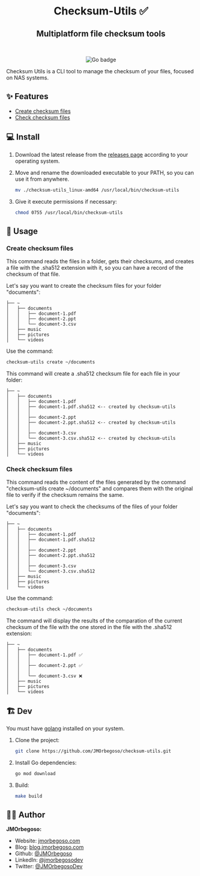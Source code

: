 <h1 align="center">Checksum-Utils ✅</h1>
<h2 align="center">Multiplatform file checksum tools</h2>

<br/>

<p align="center">
    <img src="https://img.shields.io/badge/Go-informational?style=flat&logo=go&logoColor=white" alt="Go badge"/>
</p>

Checksum Utils is a CLI tool to manage the checksum of your files, focused on NAS systems.

## ✨ Features

- [Create checksum files](#create-checksum-files)
- [Check checksum files](#check-checksum-files)

## 💻 Install

1. Download the latest release from the [releases page](https://github.com/JMOrbegoso/checksum-utils/releases/latest) according to your operating system.

2. Move and rename the downloaded executable to your PATH, so you can use it from anywhere.

    ```bash
    mv ./checksum-utils_linux-amd64 /usr/local/bin/checksum-utils
    ```

3. Give it execute permissions if necessary:

    ```bash
    chmod 0755 /usr/local/bin/checksum-utils
    ```

## 🚀 Usage

### Create checksum files

This command reads the files in a folder, gets their checksums, and creates a file with the .sha512 extension with it, so you can have a record of the checksum of that file.

Let's say you want to create the checksum files for your folder "documents":

``` tree
├── ~
│   ├── documents
│   │   ├── document-1.pdf
│   │   ├── document-2.ppt
│   │   └── document-3.csv
│   ├── music
│   ├── pictures
│   └── videos
```

Use the command:

```bash
checksum-utils create ~/documents
```

This command will create a .sha512 checksum file for each file in your folder:

``` tree
├── ~
│   ├── documents
│   │   ├── document-1.pdf
│   │   ├── document-1.pdf.sha512 <-- created by checksum-utils
│   │   │
│   │   ├── document-2.ppt
│   │   ├── document-2.ppt.sha512 <-- created by checksum-utils
│   │   │
│   │   ├── document-3.csv
│   │   └── document-3.csv.sha512 <-- created by checksum-utils
│   ├── music
│   ├── pictures
│   └── videos
```

### Check checksum files

This command reads the content of the files generated by the command "checksum-utils create ~/documents" and compares them with the original file to verify if the checksum remains the same.

Let's say you want to check the checksums of the files of your folder "documents":

``` tree
├── ~
│   ├── documents
│   │   ├── document-1.pdf
│   │   ├── document-1.pdf.sha512
│   │   │
│   │   ├── document-2.ppt
│   │   ├── document-2.ppt.sha512
│   │   │
│   │   ├── document-3.csv
│   │   └── document-3.csv.sha512
│   ├── music
│   ├── pictures
│   └── videos
```

Use the command:

```bash
checksum-utils check ~/documents
```

The command will display the results of the comparation of the current checksum of the file with the one stored in the file with the .sha512 extension:

``` tree
├── ~
│   ├── documents
│   │   ├── document-1.pdf ✅
│   │   │
│   │   ├── document-2.ppt ✅
│   │   │
│   │   └── document-3.csv ❌
│   ├── music
│   ├── pictures
│   └── videos
```

## 🏗️ Dev

You must have [golang](https://go.dev/doc/install) installed on your system.

1. Clone the project:

    ```bash
    git clone https://github.com/JMOrbegoso/checksum-utils.git
    ```

2. Install Go dependencies:

    ```bash
    go mod download
    ```

3. Build:

    ```bash
    make build
    ```

## 🧑‍💻 Author

**JMOrbegoso:**

- Website: [jmorbegoso.com](https://www.jmorbegoso.com)
- Blog: [blog.jmorbegoso.com](https://blog.jmorbegoso.com)
- Github: [@JMOrbegoso](https://github.com/JMOrbegoso/)
- LinkedIn: [@jmorbegosodev](https://www.linkedin.com/in/jmorbegosodev/)
- Twitter: [@JMOrbegosoDev](https://twitter.com/JMOrbegosoDev/)
